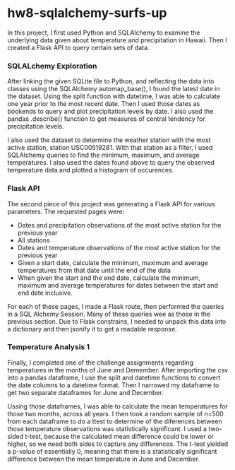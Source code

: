 # hw8-sqlalchemy-surfs-up

In this project, I first used Python and SQLAlchemy to examine the underlying data given about temperature and precipitation in Hawaii. Then I created a Flask API to query certain sets of data. 

### SQLALchemy Exploration

After linking the given SQLite file to Python, and reflecting the data into classes using the SQLAlchemy automap_base(), I found the latest date in the dataset. Using the split function with datetime, I was able to calculate one year prior to the most recent date. Then I used those dates as bookends to query and plot precipitation levels by date. I also used the pandas .describe() function to get measures of central tendency for precipitation levels. 

I also used the dataset to determine the weather station with the most active station, station USC00519281. With that station as a filter, I used SQLAlchemy queries to find the minimum, maximum, and average temperatures. I also used the dates found above to query the observed temperature data and plotted a histogram of occurences. 

### Flask API

The second piece of this project was generating a Flask API for various parameters. The requested pages were:
* Dates and precipitation observations of the most active station for the previous year
* All stations
* Dates and temperature observations of the most active station for the previous year
* Given a start date, calculate the minimum, maximum and average temperatures from that date until the end of the data
* When given the start and the end date, calculate the minimum, maximum and average temperatures for dates between the start and end date inclusive.

For each of these pages, I made a Flask route, then performed the queries in a SQL Alchemy Session. Many of these queries wee as those in the previous section. Due to Flask constrains, I needed to unpack this data into a dictionary and then jsonify it to get a readable response. 

### Temperature Analysis 1

Finally, I completed one of the challenge assignments regarding temperatures in the months of June and Demember. After importing the csv into a pandas dataframe, I use the split and datetime functions to convert the date columns to a datetime format. Then I narrowed my dataframe to get two separate dataframes for June and December. 

Ussing those dataframes, I was able to calculate the mean temperatures for those two months, across all years. I then took a random sample of n=500 from each dataframe to do a ttest to determine of the diferences between those temperature observations was statistically significant. 
I used a two-sided t-test, because the calculated mean difference could be lower or higher, so we need both sides to capture any differences. The t-test yielded a p-value of essentially 0, meaning that there is a statistically significant difference between the mean temperature in June and December.

